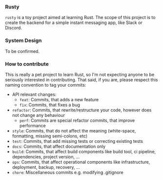 ### Rusty 

`rusty` is a toy project aimed at learning Rust. The scope of this project is to create the backend for a simple instant messaging app, like Slack or Discord.

### System Design

To be confirmed.

### How to contribute

This is really a pet project to learn Rust, so I'm not expecting anyone to be seriously interested in contributing. That said, if you are, please respect this naming convention to tag your commits:

* API relevant changes:
    * `feat`: Commits, that adds a new feature
    * `fix`: Commits, that fixes a bug
* `refactor`: Commits, that rewrite/restructure your code, however does not change any behaviour
    * `perf`: Commits are special refactor commits, that improve performance
* `style`: Commits, that do not affect the meaning (white-space, formatting, missing semi-colons, etc)
* `test`: Commits, that add missing tests or correcting existing tests
* `docs`: Commits, that affect documentation only
* `build`: Commits, that affect build components like build tool, ci pipeline, dependencies, project version, ...
* `ops`: Commits, that affect operational components like infrastructure, deployment, backup, recovery, ...
* `chore`: Miscellaneous commits e.g. modifying .gitignore
